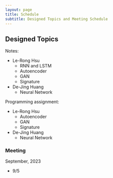 ```yaml
---
layout: page
title: Schedule
subtitle: Designed Topics and Meeting Schedule
---
```


## Designed Topics
Notes:
- Le-Rong Hsu
  - RNN and LSTM
  - Autoencoder
  - GAN
  - Signature
- De-Jing Huang
  - Neural Network

Programming assignment:
- Le-Rong Hsu
  - Autoencoder
  - GAN
  - Signature
- De-Jing Huang
  - Neural Network

### Meeting
September, 2023
- 9/5 
